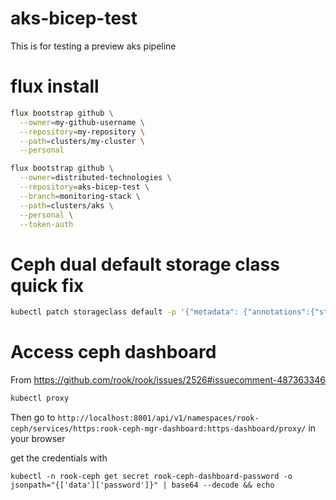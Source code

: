 # aks-bicep-test

This is for testing a preview aks pipeline

# flux install

```sh
flux bootstrap github \
  --owner=my-github-username \
  --repository=my-repository \
  --path=clusters/my-cluster \
  --personal
```

```sh
flux bootstrap github \
  --owner=distributed-technologies \
  --repository=aks-bicep-test \
  --branch=monitoring-stack \
  --path=clusters/aks \
  --personal \
  --token-auth
```

# Ceph dual default storage class quick fix

``` bash
kubectl patch storageclass default -p '{"metadata": {"annotations":{"storageclass.kubernetes.io/is-default-class":"false"}}}'
```


# Access ceph dashboard

From https://github.com/rook/rook/issues/2526#issuecomment-487363346

``` bash
kubectl proxy
```

Then go to `http://localhost:8001/api/v1/namespaces/rook-ceph/services/https:rook-ceph-mgr-dashboard:https-dashboard/proxy/` in your browser

get the credentials with
```
kubectl -n rook-ceph get secret rook-ceph-dashboard-password -o jsonpath="{['data']['password']}" | base64 --decode && echo
```
